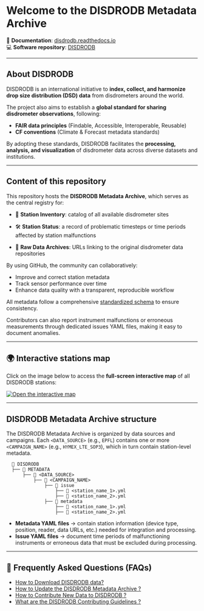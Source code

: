 # Welcome to the DISDRODB Metadata Archive

📖 **Documentation**: [disdrodb.readthedocs.io](https://disdrodb.readthedocs.io/en/latest/)  
💻 **Software repository**: [DISDRODB](https://github.com/ltelab/disdrodb)  

---

## About DISDRODB  

DISDRODB is an international initiative to **index, collect, and harmonize drop size distribution (DSD) data** from disdrometers around the world.  

The project also aims to establish a **global standard for sharing disdrometer observations**, following:  
- **FAIR data principles** (Findable, Accessible, Interoperable, Reusable)  
- **CF conventions** (Climate & Forecast metadata standards)  

By adopting these standards, DISDRODB facilitates the **processing, analysis, and visualization** of disdrometer data across diverse datasets and institutions.  

---

## Content of this repository 

This repository hosts the **DISDRODB Metadata Archive**, which serves as the central registry for:  

- 📍 **Station Inventory**: catalog of all available disdrometer sites  

- 🛠️ **Station Status**: a record of problematic timesteps or time periods affected by station malfunctions

- 💾 **Raw Data Archives**: URLs linking to the original disdrometer data repositories  


By using GitHub, the community can collaboratively:  
- Improve and correct station metadata  
- Track sensor performance over time  
- Enhance data quality with a transparent, reproducible workflow  

All metadata follow a comprehensive [standardized schema](https://disdrodb.readthedocs.io/en/latest/metadata.html) to ensure consistency.  

Contributors can also report instrument malfunctions or erroneous measurements through dedicated issues YAML files, making it easy to document anomalies.  

---

## 🌍 Interactive stations map

Click on the image below to access the **full-screen interactive map** of all DISDRODB stations:

[![Open the interactive map](https://ltelab.github.io/DISDRODB-METADATA/map_preview.png)](https://ltelab.github.io/DISDRODB-METADATA/stations_map.html)

---

## DISDRODB Metadata Archive structure

The DISDRODB Metadata Archive is organized by data sources and campaigns. 
Each `<DATA_SOURCE>` (e.g., `EPFL`) contains one or more `<CAMPAIGN_NAME>` (e.g., `HYMEX_LTE_SOP3`), which in turn contain station-level metadata.  

```
  📁 DISDRODB
  ├── 📁 METADATA
      ├── 📁 <DATA_SOURCE>
          ├── 📁 <CAMPAIGN_NAME>
              ├── 📁 issue
                  ├── 📜 <station_name_1>.yml
                  ├── 📜 <station_name_2>.yml
              ├── 📁 metadata
                  ├── 📜 <station_name_1>.yml
                  ├── 📜 <station_name_2>.yml  
```

- **Metadata YAML files** → contain station information (device type, position, reader, data URLs, etc.) needed for integration and processing.  
- **Issue YAML files** → document time periods of malfunctioning instruments or erroneous data that must be excluded during processing.  

---

## 📌 Frequently Asked Questions (FAQs)

- [How to Download DISDRODB data?](https://disdrodb.readthedocs.io/en/latest/quick_start.html)
- [How to Update the DISDRODB Metadata Archive ?](https://disdrodb.readthedocs.io/en/latest/metadata_archive.html)
- [How to Contribute New Data to DISDRODB ?](https://disdrodb.readthedocs.io/en/latest/contribute_data.html)
- [What are the DISDRODB Contributing Guidelines ?](https://disdrodb.readthedocs.io/en/latest/contributors_guidelines.html)
